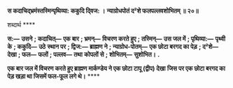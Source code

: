 **स कदाचिद्भ्रमंस्तस्मिन्पृथिव्या: ककुदि दि्वज: ।** **न्याग्रोधपोतं द²शे फलपल्लवशोभितम् ॥ २०॥** 

शब्दार्थ **** 

**स:—** **उसने** **; कदाचित्—** **एक बार** **; भ्रमन्—** **विचरण करते हुए** **; तस्मिन्—** **उस जल में** **; पृथिव्या:—** **पृथ्वी के** **; ककुदि—** **उठे** **स्थान पर** **; द्विज:—** **ब्राह्मण ने** **; न्याग्रोध-पोतम्—** **एक छोटा बरगद का पेड़** **; द²शे—** **देखा** **; फल—** **फलों** **; पल्लव—** **तथा** **कोपलों से** **; शोभितम्—** **सुशोभित।** **.** 

**एक बार जल में विचरण करते हुए ब्राह्मण मार्कण्डेय ने एक छोटा टापू (द्वीप) देखा** **जिस पर एक छोटा बरगद का पेड़ खड़ा था जिसमें फल-फूल लगे थे।** **** 